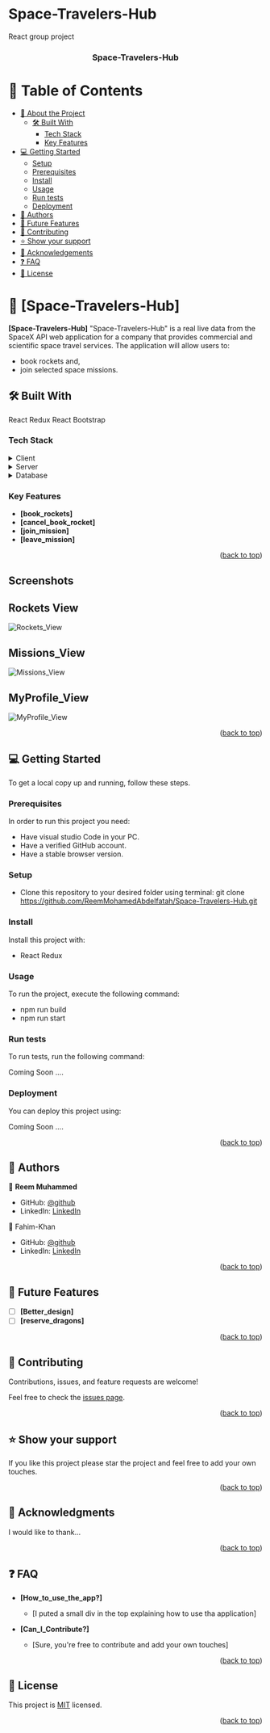 # Space-Travelers-Hub
React group project

<a name="readme-top"></a>

<div align="center">
 
  <h3><b>Space-Travelers-Hub</b></h3>

</div>

# 📗 Table of Contents

- [📖 About the Project](#about-project)
  - [🛠 Built With](#built-with)
    - [Tech Stack](#tech-stack)
    - [Key Features](#key-features)
- [💻 Getting Started](#getting-started)
  - [Setup](#setup)
  - [Prerequisites](#prerequisites)
  - [Install](#install)
  - [Usage](#usage)
  - [Run tests](#run-tests)
  - [Deployment](#triangular_flag_on_post-deployment)
- [👥 Authors](#authors)
- [🔭 Future Features](#future-features)
- [🤝 Contributing](#contributing)
- [⭐️ Show your support](#support)
- [🙏 Acknowledgements](#acknowledgements)
- [❓ FAQ](#faq)
- [📝 License](#license)

# 📖 [Space-Travelers-Hub] <a name="about-project"></a>

**[Space-Travelers-Hub]** "Space-Travelers-Hub" is a real live data from the SpaceX API web application for a company that provides commercial and scientific space travel services. The application will allow users to:
- book rockets and,
- join selected space missions.

## 🛠 Built With 
<a name="built-with"> React </a>
<a name="built-with"> Redux </a>
<a name="built-with"> React Bootstrap</a>

### Tech Stack 
<a name="tech-stack"></a>


<details>
  <summary>Client</summary>
  <ul>
    <li><a href="https://react.org/">React</a></li>
    <li><a href="https://css.org/">Redux</a></li>
    <li><a href="https://css.org/">React Bootstrap</a></li>
  </ul>
</details>

<details>
  <summary>Server</summary>
  <ul>
    <li>Render</li>
  </ul>
</details>

<details>
<summary>Database</summary>
  <ul>
   <li><a href="https://localStorage.com/">Consume APIs</a></li>
  </ul>
</details>

### Key Features <a name="key-features"></a>

- **[book_rockets]**
- **[cancel_book_rocket]**
- **[join_mission]**
- **[leave_mission]**

<p align="right">(<a href="#readme-top">back to top</a>)</p>

## Screenshots

## Rockets View
![Rockets_View](./src/assets/screenshoot_rockets.png)

## Missions_View
![Missions_View](./src/assets/screenshoot_missions.png)

## MyProfile_View
![MyProfile_View](./src/assets/screenshoot_myprofile.png)


<p align="right">(<a href="#readme-top">back to top</a>)</p>

## 💻 Getting Started <a name="getting-started"></a>

To get a local copy up and running, follow these steps.

### Prerequisites

In order to run this project you need:

- Have visual studio Code in your PC.
- Have a verified GitHub account.
- Have a stable browser version.

### Setup

- Clone this repository to your desired folder using terminal: 
git clone https://github.com/ReemMohamedAbdelfatah/Space-Travelers-Hub.git

### Install

Install this project with:

- React Redux

### Usage

To run the project, execute the following command:

- npm run build
- npm run start

### Run tests

To run tests, run the following command:

Coming Soon ....

### Deployment

You can deploy this project using:

Coming Soon ....

<p align="right">(<a href="#readme-top">back to top</a>)</p>

## 👥 Authors <a name="authors"></a>


👤 **Reem Muhammed**

- GitHub: [@github](https://github.com/ReemMohamedAbdelfatah)
- LinkedIn: [LinkedIn](https://www.linkedin.com/in/reem-muhammad-a07543116/)

👤 Fahim-Khan

- GitHub: [@github](https://github.com/Fahim-Khan-P/)
- LinkedIn: [LinkedIn](https://www.linkedin.com/in/fahim-khan-38a4b3240/)

<p align="right">(<a href="#readme-top">back to top</a>)</p>

## 🔭 Future Features <a name="future-features"></a>

- [ ] **[Better_design]**
- [ ] **[reserve_dragons]**

<p align="right">(<a href="#readme-top">back to top</a>)</p>

## 🤝 Contributing <a name="contributing"></a>

Contributions, issues, and feature requests are welcome!

Feel free to check the [issues page](../../issues/).

<p align="right">(<a href="#readme-top">back to top</a>)</p>

## ⭐️ Show your support <a name="support"></a>


If you like this project please star the project and feel free to add your own touches.

<p align="right">(<a href="#readme-top">back to top</a>)</p>


## 🙏 Acknowledgments <a name="acknowledgements"></a>


I would like to thank...

<p align="right">(<a href="#readme-top">back to top</a>)</p>


## ❓ FAQ <a name="faq"></a>


- **[How_to_use_the_app?]**

  - [I puted a small div in the top explaining how to use tha application]

- **[Can_I_Contribute?]**

  - [Sure, you're free to contribute and add your own touches]

<p align="right">(<a href="#readme-top">back to top</a>)</p>


## 📝 License <a name="license"></a>

This project is [MIT](./LICENSE/MIT.md) licensed.

<p align="right">(<a href="#readme-top">back to top</a>)</p>

